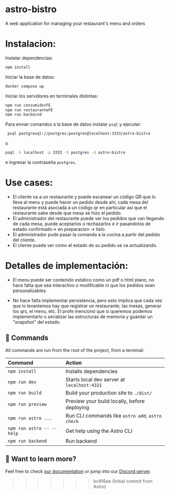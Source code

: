 # astro-bistro

A web application for managing your restaurant's menu and orders

# Instalacion:

Instalar dependencias:

```bash
npm install
```

Iniciar la base de datos:
```bash
docker compose up
```

Iniciar los servidores en terminales distintas:
```bash
npm run consumidorFE
npm run restauranteFE
npm run backecnd
```

Para enviar comandos a la base de datos instalar `psql` y ejecutar:
```bash
 psql postgresql://postgres:postgres@localhost:3333/astro-bistro
```
o
```bash
psql -h localhost -p 3333 -U postgres -d astro-bistro
```
e ingresar la contraseña `postgres`.

# Use cases:

-   El cliente va a un restaurante y puede escanear un código QR que lo lleva al menu y puede hacer un pedido desde ahí, cada mesa del restaurante está asociada a un código qr en particular así que el restaurante sabe desde que mesa se hizo el pedido.
-   El administrador del restaurante puede ver los pedidos que van llegando de cada mesa, puede aceptarlos o rechazarlos e ir pasandolos de estado confirmado-> en preparacion -> listo.
-   El administrador pude pasar la comanda a la cocina a partir del pedido del cliente.
-   El cliente puede ver como el estado de su pedido se va actualizando.

# Detalles de implementación:

-   El menu puede ser contenido estático como un pdf o html plano, no hace falta que sea interactivo o modificable ni que los pedidos sean personalizables.

*   No hace falta implementar persistencia, pero esto implica que cada vez que lo levantemos hay que registrar un restaurante, las mesas, generar los qrs, el menu, etc. El profe mencionó que si queremos podemos implementarlo o serializar las estructuras de memoria y guardar un "snapshot" del estado.

## 🧞 Commands

All commands are run from the root of the project, from a terminal:

| Command                   | Action                                           |
| :------------------------ | :----------------------------------------------- |
| `npm install`             | Installs dependencies                            |
| `npm run dev`             | Starts local dev server at `localhost:4321`      |
| `npm run build`           | Build your production site to `./dist/`          |
| `npm run preview`         | Preview your build locally, before deploying     |
| `npm run astro ...`       | Run CLI commands like `astro add`, `astro check` |
| `npm run astro -- --help` | Get help using the Astro CLI                     |
| `npm run backend`         | Run backend                                      |

## 👀 Want to learn more?

Feel free to check [our documentation](https://docs.astro.build) or jump into our [Discord server](https://astro.build/chat).

> > > > > > > bc6f6ee (Initial commit from Astro)
